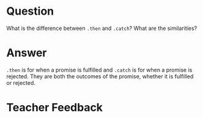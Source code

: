 # Question
What is the difference between `.then` and `.catch`? What are the similarities?

# Answer
`.then` is for when a promise is fulfilled and `.catch` is for when a promise is rejected. They are both the outcomes of the promise, whether it is fulfilled or rejected.

# Teacher Feedback